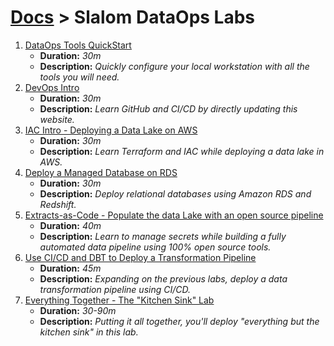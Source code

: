 # [Docs](../README.md) > Slalom DataOps Labs

1. [DataOps Tools QuickStart](../setup/index.html)
   * **Duration:** _30m_
   * **Description:** _Quickly configure your local workstation with all the tools you will need._
2. [DevOps Intro](./intro.md)
   * **Duration:** _30m_
   * **Description:** _Learn GitHub and CI/CD by directly updating this website._
3. [IAC Intro - Deploying a Data Lake on AWS](./data-lake.md)
   * **Duration:** _30m_
   * **Description:** _Learn Terraform and IAC while deploying a data lake in AWS._
4. [Deploy a Managed Database on RDS](./rds-database.md)
   * **Duration:** _30m_
   * **Description:** _Deploy relational databases using Amazon RDS and Redshift._
5. [Extracts-as-Code - Populate the data Lake with an open source pipeline](./extracts-as-code.md)
   * **Duration:** _40m_
   * **Description:** _Learn to manage secrets while building a fully automated data
     pipeline using 100% open source tools._
6. [Use CI/CD and DBT to Deploy a Transformation Pipeline](./dbt-transforms.md)
   * **Duration:** _45m_
   * **Description:** _Expanding on the previous labs, deploy a data transformation pipeline using CI/CD._
7. [Everything Together - The "Kitchen Sink" Lab](./kitchen-sink.md)
   * **Duration:** _30-90m_
   * **Description:** _Putting it all together, you'll deploy "everything but the kitchen
     sink" in this lab._
